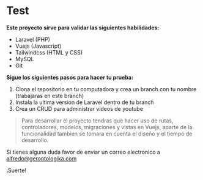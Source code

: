 # Test

**Este proyecto sirve para validar las siguientes habilidades:**

- Laravel (PHP)
- Vuejs (Javascript)
- Tailwindcss (HTML y CSS)
- MySQL
- Git

**Sigue los siguientes pasos para hacer tu prueba:**

1. Clona el repositorio en tu computadora y crea un branch con tu nombre (trabajaras en este branch)
2. Instala la ultima version de Laravel dentro de tu branch
3. Crea un CRUD para administrar videos de youtube

> Para desarrollar el proyecto tendras que hacer uso de rutas, controladores, modelos, migraciones y vistas en Vuejs, aparte de la funcionalidad tambien se tomara en cuenta el diseño y el tiempo de desarrollo.

Si tienes alguna duda favor de enviar un correo electronico a alfredo@gerontologika.com

¡Suerte!



